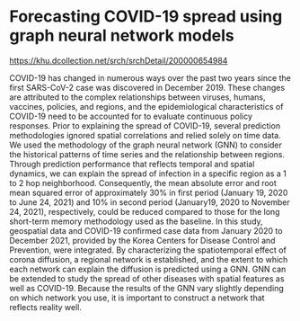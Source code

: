 # Forecasting COVID-19 spread using graph neural network models

https://khu.dcollection.net/srch/srchDetail/200000654984

COVID-19 has changed in numerous ways over the past two years since the first SARS-CoV-2 case was discovered in December 2019. These changes are attributed to the complex relationships between viruses, humans, vaccines, policies, and regions, and the epidemiological characteristics of COVID-19 need to be accounted for to evaluate continuous policy responses. Prior to explaining the spread of COVID-19, several prediction methodologies ignored spatial correlations and relied solely on time data. We used the methodology of the graph neural network (GNN) to consider the historical patterns of time series and the relationship between regions. Through prediction performance that reflects temporal and spatial dynamics, we can explain the spread of infection in a specific region as a 1 to 2 hop neighborhood. Consequently, the mean absolute error and root mean squared error of approximately 30% in first period (January 19, 2020 to June 24, 2021) and 10% in second period (January19, 2020 to November 24, 2021), respectively, could be reduced compared to those for the long short-term memory methodology used as the baseline. In this study, geospatial data and COVID-19 confirmed case data from January 2020 to December 2021, provided by the Korea Centers for Disease Control and Prevention, were integrated. By characterizing the spatiotemporal effect of corona diffusion, a regional network is established, and the extent to which each network can explain the diffusion is predicted using a GNN. GNN can be extended to study the spread of other diseases with spatial features as well as COVID-19. Because the results of the GNN vary slightly depending on which network you use, it is important to construct a network that reflects reality well.

